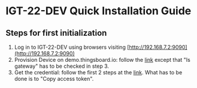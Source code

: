 # IGT-22-DEV Quick Installation Guide

## Steps for first initialization
1. Log in to IGT-22-DEV using browsers visiting [http://192.168.7.2:9090](http://192.168.7.2:9090)
1. Provision Device on demo.thingsboard.io: follow the [link](https://thingsboard.io/docs/getting-started-guides/helloworld/#step-1-provision-device) except that "Is gateway" has to be checked in step 3.
1. Get the credential: follow the first 2 steps at the [link](https://thingsboard.io/docs/getting-started-guides/helloworld/#step-2-connect-device). What has to be done is to "Copy access token".
